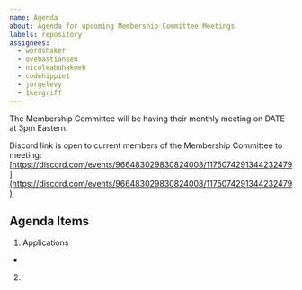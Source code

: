 ```yaml
---
name: Agenda
about: Agenda for upcoming Membership Committee Meetings
labels: repository
assignees: 
  - wordshaker
  - ovebastiansen
  - nicoleabuhakmeh
  - codehippie1
  - jorgelevy
  - 1kevgriff
---
```


The Membership Committee will be having their monthly meeting on DATE at 3pm Eastern.

Discord link is open to current members of the Membership Committee to meeting: [https://discord.com/events/966483029830824008/1175074291344232479](https://discord.com/events/966483029830824008/1175074291344232479)


## Agenda Items

1. Applications

* 
2. 
